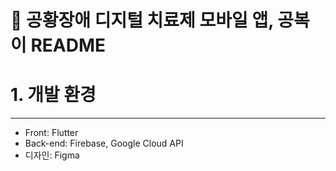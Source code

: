 # 💊 공황장애 디지털 치료제 모바일 앱, 공복이 README

# 1. 개발 환경
***
- Front: Flutter
- Back-end: Firebase, Google Cloud API
- 디자인: Figma


